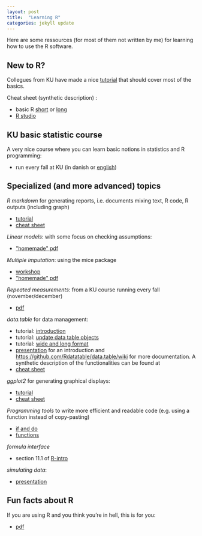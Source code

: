 ```yaml
---
layout: post
title:  "Learning R"
categories: jekyll update
---
```


Here are some ressources (for most of them not written by me) for
learning how to use the R software.

## New to R?

Collegues from KU have made a nice [tutorial](http://r.sund.ku.dk/) that
should cover most of the basics. 

Cheat sheet (synthetic description) :
- basic R [short](https://rstudio.com/wp-content/uploads/2016/10/r-cheat-sheet-3.pdf) or [long](https://cran.r-project.org/doc/contrib/Baggott-refcard-v2.pdf)
- [R studio](https://raw.githubusercontent.com/rstudio/cheatsheets/master/rstudio-ide.pdf)

## KU basic statistic course
A very nice course where you can learn basic notions in statistics and R programming:
- run every fall at KU (in danish or [english](http://paulblanche.com/files/BasicStat2020.html))

## Specialized (and more advanced) topics

*R markdown* for generating reports, i.e. documents mixing text, R code, R outputs (including graph)
- [tutorial](https://rmarkdown.rstudio.com/lesson-1.html)
- [cheat sheet](https://rstudio.com/wp-content/uploads/2015/03/rmarkdown-reference.pdf)

*Linear models*: with some focus on checking assumptions:
- ["homemade" pdf](https://bozenne.github.io/doc/2020-09-17-linearModel/post-linearModel.pdf)

*Multiple imputation*: using the mice package
- [workshop](https://amices.org/Winnipeg/)
- ["homemade" pdf](https://bozenne.github.io/doc/2019-10-22-multipleImputation/post-multipleImputation.pdf)

*Repeated measurements*: from a KU course running every fall (november/december)
- [pdf](http://publicifsv.sund.ku.dk/~jufo/courses/rm2019/gastricbypass_tutorial_R.pdf)

*data.table* for data management:
- tutorial:  [introduction](https://rdatatable.gitlab.io/data.table/articles/datatable-intro.html)
- tutorial:  [update data table objects](https://rdatatable.gitlab.io/data.table/articles/datatable-reference-semantics.html)
- tutorial:  [wide and long format](https://rdatatable.gitlab.io/data.table/articles/datatable-reshape.html)
- [presentation](https://raw.githubusercontent.com/wiki/Rdatatable/data.table/talks/MontReal2018_Arun.pdf)
  for an introduction and
  https://github.com/Rdatatable/data.table/wiki for more
  documentation.  A synthetic description of the functionalities can
  be found at
- [cheat sheet](https://s3.amazonaws.com/assets.datacamp.com/img/blog/data+table+cheat+sheet.pdf)

*ggplot2* for generating graphical displays:
- [tutorial](http://r4ds.had.co.nz/data-visualisation.html)
- [cheat sheet](https://www.rstudio.com/wp-content/uploads/2015/03/ggplot2-cheatsheet.pdf)

*Programming tools* to write more efficient and readable code (e.g. using a function instead of copy-pasting)  
- [if and do](https://adv-r.hadley.nz/control-flow.html)
- [functions](https://adv-r.hadley.nz/functions.html)

*formula interface*
- section 11.1 of [R-intro](https://cran.r-project.org/doc/manuals/r-release/R-intro.pdf)

*simulating data*:
- [presentation](https://publicifsv.sund.ku.dk/~tag/download/tagteam-lava-presentation.pdf)

## Fun facts about R

If you are using R and you think you’re in hell, this is for you:
- [pdf](https://www.burns-stat.com/pages/Tutor/R_inferno.pdf)
